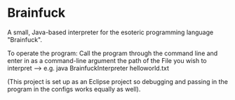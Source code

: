 # Brainfuck
A small, Java-based interpreter for the esoteric programming language "Brainfuck".

To operate the program:
Call the program through the command line and enter in as a command-line argument the path of the File you wish to interpret
--> e.g. java BrainfuckInterpreter helloworld.txt

(This project is set up as an Eclipse project so debugging and passing in the program in the configs works equally as well).
